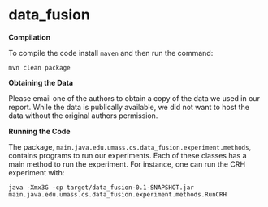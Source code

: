 # data_fusion
__Compilation__

To compile the code install ``maven`` and then run the command:

```mvn clean package```

__Obtaining the Data__

Please email one of the authors to obtain a copy of the data we used in our report. While the data is publically available, we did not want to host the data without the original authors permission. 

__Running the Code__

The package, ```main.java.edu.umass.cs.data_fusion.experiment.methods```, contains programs to run our experiments. Each of these classes has a main method to run the experiment. For instance, one can run the CRH experiment with:

```
java -Xmx3G -cp target/data_fusion-0.1-SNAPSHOT.jar main.java.edu.umass.cs.data_fusion.experiment.methods.RunCRH
```
